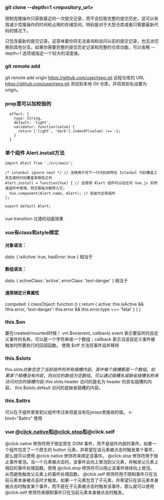 ### git clone --depth=1 <repository_url>
限制克隆操作只获取最近的一次提交记录，而不会拉取完整的提交历史。这可以有效减少克隆操作的时间和占用的存储空间，特别是对于大型仓库或者只需要最新代码的情况下。

只包含最新的提交记录。这意味着你将无法查询和访问以前的提交记录，也无法切换到其他分支。如果你需要完整的提交历史记录和完整的仓库功能，可以省略 --depth=1 选项或指定一个较大的深度值。

### git remote add
git remote add origin https://github.com/user/repo.git 远程仓库的 URL https://github.com/user/repo.git 添加到本地 Git 仓库，并将其别名设置为 origin。

### prop里可以加校验的
      effect: {
        type: String,
        default: 'light',
        validator: function(value) {
          return ['light', 'dark'].indexOf(value) !== -1;
        }
      }

### 单个组件 Alert.install方法
```
import Alert from './src/main';

/* istanbul ignore next */ // 注释用于将下一行代码排除在 Istanbul 代码覆盖工具生成的代码覆盖率报告之外
Alert.install = function(Vue) { // 这使得 Alert 组件可以在任何 Vue.js 实例或组件中使用，而无需每次都导入它。
  Vue.component(Alert.name, Alert); // 安装为全局组件
};

export default Alert;
```
### <transition name="el-alert-fade">
vue transition
过渡的动画效果

### vue有class和style绑定
#### 对象语法：
<div
  class="static"
  v-bind:class="{ active: isActive, 'text-danger': hasError }"
></div>
data: {
  isActive: true,
  hasError: true
}
相当于 <div class="static active text-danger"></div>

#### 数组语法：
<div v-bind:class="[activeClass, errorClass]"></div>
data: {
  activeClass: 'active',
  errorClass: 'text-danger'
}
相当于 <div class="active text-danger"></div>

#### 通常绑定计算属性
<div v-bind:class="classObject"></div>
computed: {
  classObject: function () {
    return {
      active: this.isActive && !this.error,
      'text-danger': this.error && this.error.type === 'fatal'
    }
  }
}

### this.$on
要在created/mounted时候！
vm.$on(event, callback) event 表示要监听的自定义事件的名称，可以是一个字符串或一个数组；callback 表示当该自定义事件被触发时所要执行的回调函数。
使用 $off 方法将事件监听移除

### this.$slots
this.$slots 对象包含了当前组件的所有插槽内容，其中每个插槽都是一个数组。如果某个插槽没有内容，则对应的数组为空数组。可以通过插槽名或缺省插槽名称来访问对应的插槽内容;
this.$slots.header 访问的是名为 header 的具名插槽的内容，
this.$slots.default 访问的是缺省插槽的内容。

### this.$attrs
可以在子组件里拿到父组件传过来但是没有在props里接收的值。
v-bind="$attrs" 使用

### vue @click.native和@click.stop和@click.self
@click.native 修饰符用于绑定原生 DOM 事件，而不是组件内部的事件。如果一个组件包含了一个原生的 button 元素，并希望在该元素被点击时触发某个事件，那么就可以使用 @click.native 修饰符来绑定该事件。
@click.stop 修饰符用于阻止事件冒泡。当一个元素被点击时，该事件会向上冒泡到父元素，并触发父元素上相应的事件处理函数。使用 @click.stop 修饰符可以阻止该事件继续向上冒泡，从而避免触发父元素上的事件处理函数。
@click.self 修饰符用于限制事件只在当前元素本身被点击时才触发。如果一个元素包含了子元素，并希望只在该元素本身被点击时触发某个事件，而不是在子元素被点击时触发该事件，那么就可以使用 @click.self 修饰符来限制事件只在当前元素本身被点击时触发。